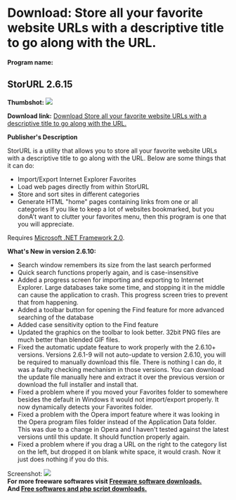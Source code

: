 # Download: Store all your favorite website URLs with a descriptive title to go along with the URL.

**Program name:**

## StorURL 2.6.15

  
**Thumbshot:** ![](http://www.freewarefiles.com/screenshot/storurl_md.gif)   
  
**Download link:** [Download Store all your favorite website URLs with a descriptive title to go along with the URL.](http://freesoftwares.boysofts.com/StorURL_program_13313.html)  
  


**Publisher's Description**  
  


StorURL is a utility that allows you to store all your favorite website URLs with a descriptive title to go along with the URL. Below are some things that it can do: 

  * Import/Export Internet Explorer Favorites 
  * Load web pages directly from within StorURL 
  * Store and sort sites in different categories 
  * Generate HTML "home" pages containing links from one or all categories 
If you like to keep a lot of websites bookmarked, but you donA't want to clutter your favorites menu, then this program is one that you will appreciate. 

Requires [Microsoft .NET Framework 2.0](http://www.freewarefiles.com/program_10_108_16026.html). 

**What's New in version 2.6.10:**

  * Search window remembers its size from the last search performed 
  * Quick search functions properly again, and is case-insensitive 
  * Added a progress screen for importing and exporting to Internet Explorer. Large databases take some time, and stopping it in the middle can cause the application to crash. This progress screen tries to prevent that from happening. 
  * Added a toolbar button for opening the Find feature for more advanced searching of the database 
  * Added case sensitivity option to the Find feature 
  * Updated the graphics on the toolbar to look better. 32bit PNG files are much better than blended GIF files. 
  * Fixed the automatic update feature to work properly with the 2.6.10+ versions. Versions 2.6.1-9 will not auto-update to version 2.6.10, you will be required to manually download this file. There is nothing I can do, it was a faulty checking mechanism in those versions. You can download the update file manually here and extract it over the previous version or download the full installer and install that. 
  * Fixed a problem where if you moved your Favorites folder to somewhere besides the default in Windows it would not import/export properly. It now dynamically detects your Favorites folder. 
  * Fixed a problem with the Opera import feature where it was looking in the Opera program files folder instead of the Application Data folder. This was due to a change in Opera and I haven't tested against the latest versions until this update. It should function properly again. 
  * Fixed a problem where if you drag a URL on the right to the category list on the left, but dropped it on blank white space, it would crash. Now it just does nothing if you do this. 

  
  
Screenshot: ![](http://www.freewarefiles.com/screenshot/storurl.gif)   
**For more freeware softwares visit [Freeware software downloads.](http://freesoftwares.boysofts.com/)**   
**And [Free softwares and php script downloads.](http://www.boysofts.com/)**
